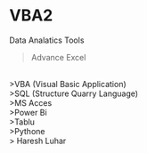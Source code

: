 # VBA2
Data Analatics Tools 
>Advance Excel
<br>
>VBA (Visual Basic Application)
<br>
>SQL (Structure Quarry Language)
<br>
>MS Acces
<br>
>Power Bi
<br>
>Tablu
<br>
>Pythone
<br>
> Haresh Luhar
